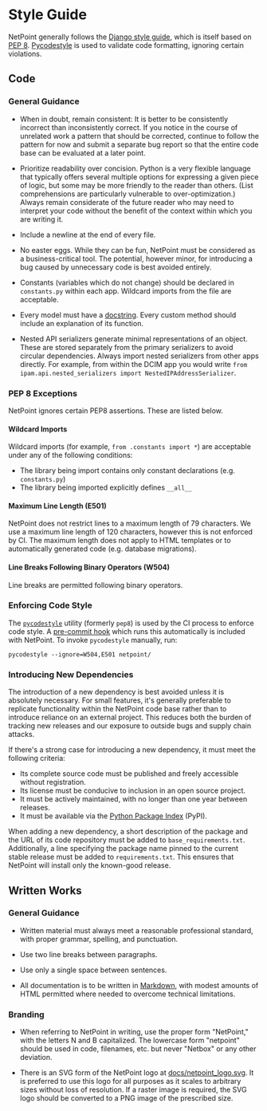 # Style Guide

NetPoint generally follows the [Django style guide](https://docs.djangoproject.com/en/stable/internals/contributing/writing-code/coding-style/), which is itself based on [PEP 8](https://www.python.org/dev/peps/pep-0008/). [Pycodestyle](https://github.com/pycqa/pycodestyle) is used to validate code formatting, ignoring certain violations.

## Code

### General Guidance

* When in doubt, remain consistent: It is better to be consistently incorrect than inconsistently correct. If you notice in the course of unrelated work a pattern that should be corrected, continue to follow the pattern for now and submit a separate bug report so that the entire code base can be evaluated at a later point.

* Prioritize readability over concision. Python is a very flexible language that typically offers several multiple options for expressing a given piece of logic, but some may be more friendly to the reader than others. (List comprehensions are particularly vulnerable to over-optimization.) Always remain considerate of the future reader who may need to interpret your code without the benefit of the context within which you are writing it.

* Include a newline at the end of every file.

* No easter eggs. While they can be fun, NetPoint must be considered as a business-critical tool. The potential, however minor, for introducing a bug caused by unnecessary code is best avoided entirely.

* Constants (variables which do not change) should be declared in `constants.py` within each app. Wildcard imports from the file are acceptable.

* Every model must have a [docstring](https://peps.python.org/pep-0257/). Every custom method should include an explanation of its function.

* Nested API serializers generate minimal representations of an object. These are stored separately from the primary serializers to avoid circular dependencies. Always import nested serializers from other apps directly. For example, from within the DCIM app you would write `from ipam.api.nested_serializers import NestedIPAddressSerializer`.

### PEP 8 Exceptions

NetPoint ignores certain PEP8 assertions. These are listed below.

#### Wildcard Imports

Wildcard imports (for example, `from .constants import *`) are acceptable under any of the following conditions:

* The library being import contains only constant declarations (e.g. `constants.py`)
* The library being imported explicitly defines `__all__`

#### Maximum Line Length (E501)

NetPoint does not restrict lines to a maximum length of 79 characters. We use a maximum line length of 120 characters, however this is not enforced by CI. The maximum length does not apply to HTML templates or to automatically generated code (e.g. database migrations).

#### Line Breaks Following Binary Operators (W504)

Line breaks are permitted following binary operators.

### Enforcing Code Style

The [`pycodestyle`](https://pypi.org/project/pycodestyle/) utility (formerly `pep8`) is used by the CI process to enforce code style. A [pre-commit hook](./getting-started.md#2-enable-pre-commit-hooks) which runs this automatically is included with NetPoint. To invoke `pycodestyle` manually, run:

```
pycodestyle --ignore=W504,E501 netpoint/
```

### Introducing New Dependencies

The introduction of a new dependency is best avoided unless it is absolutely necessary. For small features, it's generally preferable to replicate functionality within the NetPoint code base rather than to introduce reliance on an external project. This reduces both the burden of tracking new releases and our exposure to outside bugs and supply chain attacks.

If there's a strong case for introducing a new dependency, it must meet the following criteria:

* Its complete source code must be published and freely accessible without registration.
* Its license must be conducive to inclusion in an open source project.
* It must be actively maintained, with no longer than one year between releases.
* It must be available via the [Python Package Index](https://pypi.org/) (PyPI).

When adding a new dependency, a short description of the package and the URL of its code repository must be added to `base_requirements.txt`. Additionally, a line specifying the package name pinned to the current stable release must be added to `requirements.txt`. This ensures that NetPoint will install only the known-good release.

## Written Works

### General Guidance

* Written material must always meet a reasonable professional standard, with proper grammar, spelling, and punctuation.

* Use two line breaks between paragraphs.

* Use only a single space between sentences.

* All documentation is to be written in [Markdown](../reference/markdown.md), with modest amounts of HTML permitted where needed to overcome technical limitations.

### Branding

* When referring to NetPoint in writing, use the proper form "NetPoint," with the letters N and B capitalized. The lowercase form "netpoint" should be used in code, filenames, etc. but never "Netbox" or any other deviation.

* There is an SVG form of the NetPoint logo at [docs/netpoint_logo.svg](../netpoint_logo.svg). It is preferred to use this logo for all purposes as it scales to arbitrary sizes without loss of resolution. If a raster image is required, the SVG logo should be converted to a PNG image of the prescribed size.
